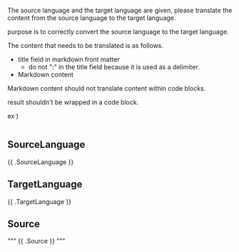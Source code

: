 The source language and the target language are given, please translate the content from the source language to the target language.  

purpose is to correctly convert the source language to the target language.

The content that needs to be translated is as follows.
- title field in markdown front matter
  - do not ":" in the title field because it is used as a delimiter.
- Markdown content

Markdown content should not translate content within code blocks.

result shouldn't be wrapped in a code block. 

ex )
```markdown
```

## SourceLanguage
{{ .SourceLanguage }}

## TargetLanguage
{{ .TargetLanguage }}

## Source
"""
{{ .Source }}
"""